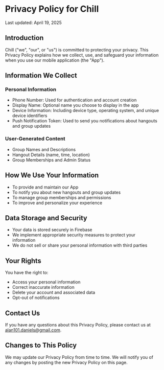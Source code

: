 # Privacy Policy for Chill

Last updated: April 19, 2025

## Introduction

Chill ("we", "our", or "us") is committed to protecting your privacy. This Privacy Policy explains how we collect, use, and safeguard your information when you use our mobile application (the "App").

## Information We Collect

### Personal Information
- Phone Number: Used for authentication and account creation
- Display Name: Optional name you choose to display in the app
- Device Information: Including device type, operating system, and unique device identifiers
- Push Notification Token: Used to send you notifications about hangouts and group updates

### User-Generated Content
- Group Names and Descriptions
- Hangout Details (name, time, location)
- Group Memberships and Admin Status

## How We Use Your Information

- To provide and maintain our App
- To notify you about new hangouts and group updates
- To manage group memberships and permissions
- To improve and personalize your experience

## Data Storage and Security

- Your data is stored securely in Firebase
- We implement appropriate security measures to protect your information
- We do not sell or share your personal information with third parties

## Your Rights

You have the right to:
- Access your personal information
- Correct inaccurate information
- Delete your account and associated data
- Opt-out of notifications

## Contact Us

If you have any questions about this Privacy Policy, please contact us at alan101.daniels@gmail.com.

## Changes to This Policy

We may update our Privacy Policy from time to time. We will notify you of any changes by posting the new Privacy Policy on this page. 